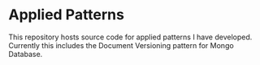 # Applied Patterns
This repository hosts source code for applied patterns I have developed.  Currently this includes the Document Versioning pattern for Mongo Database.
